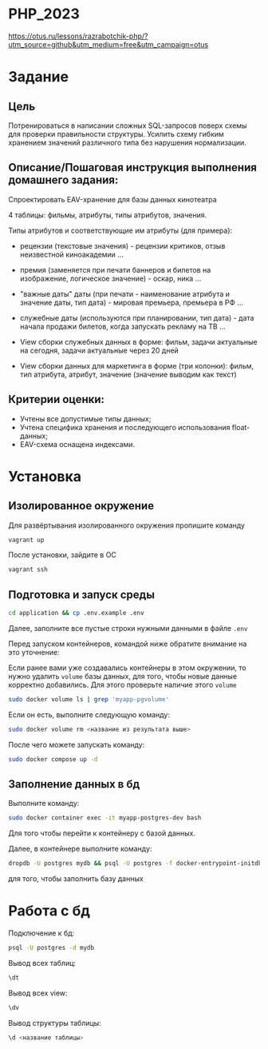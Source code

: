 # PHP_2023

https://otus.ru/lessons/razrabotchik-php/?utm_source=github&utm_medium=free&utm_campaign=otus

# Задание

## Цель
Потренироваться в написании сложных SQL-запросов поверх схемы для проверки правильности структуры.
Усилить схему гибким хранением значений различного типа без нарушения нормализации.

## Описание/Пошаговая инструкция выполнения домашнего задания:
Спроектировать EAV-хранение для базы данных кинотеатра

4 таблицы: фильмы, атрибуты, типы атрибутов, значения.

Типы атрибутов и соответствующие им атрибуты (для примера):


* рецензии (текстовые значения) - рецензии критиков, отзыв неизвестной киноакадемии ...
* премия (заменяется при печати баннеров и билетов на изображение, логическое значение) - оскар, ника ...
* "важные даты" даты (при печати - наименование атрибута и значение даты, тип дата) - мировая премьера, премьера в РФ ...
* служебные даты (используются при планировании, тип дата) - дата начала продажи билетов, когда запускать рекламу на ТВ ...

* View сборки служебных данных в форме:
фильм, задачи актуальные на сегодня, задачи актуальные через 20 дней
* View сборки данных для маркетинга в форме (три колонки):
фильм, тип атрибута, атрибут, значение (значение выводим как текст)

## Критерии оценки:

* Учтены все допустимые типы данных;
* Учтена специфика хранения и последующего использования float-данных;
* EAV-схема оснащена индексами.

# Установка

## Изолированное окружение

Для развёртывания изолированного окружения пропишите команду
```bash
vagrant up
```

После установки, зайдите в ОС
```bash
vagrant ssh
```

## Подготовка и запуск среды
```bash
cd application && cp .env.example .env
```

Далее, заполните все пустые строки нужными данными в файле `.env`

Перед запуском контейнеров, командой ниже обратите внимание на это уточнение:

Если ранее вами уже создавались контейнеры в этом окружении, то нужно удалить `volume` базы данных, для того, чтобы новые данные корректно добавились. Для этого проверьте наличие этого `volume`

```bash
sudo docker volume ls | grep 'myapp-pgvolume'
```

Если он есть, выполните следующую команду:

```bash
sudo docker volume rm <название из результата выше>
```

После чего можете запускать команду:

```bash
sudo docker compose up -d
```

## Заполнение данных в бд

Выполните команду:

```bash
sudo docker container exec -it myapp-postgres-dev bash
```

Для того чтобы перейти к контейнеру с базой данных.

Далее, в контейнере выполните команду:

```bash
dropdb -U postgres mydb && psql -U postgres -f docker-entrypoint-initdb.d/pgdump_2023_10_12.sql
```

для того, чтобы заполнить базу данных

# Работа с бд

Подключение к бд:

```bash
psql -U postgres -d mydb
```

Вывод всех таблиц:

```bash
\dt
```

Вывод всех view:

```bash
\dv
```

Вывод структуры таблицы:

```bash
\d <название таблицы>
```
